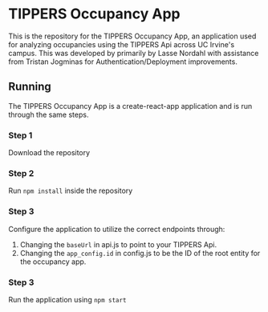 # TIPPERS Occupancy App

This is the repository for the TIPPERS Occupancy App, an application used for analyzing occupancies using the TIPPERS Api across UC Irvine's campus. This was developed by primarily by Lasse Nordahl with assistance from Tristan Jogminas for Authentication/Deployment improvements.

## Running

The TIPPERS Occupancy App is a create-react-app application and is run through the same steps.

### Step 1

Download the repository

### Step 2

Run `npm install` inside the repository

### Step 3

Configure the application to utilize the correct endpoints through:
1. Changing the `baseUrl` in api.js to point to your TIPPERS Api.
2. Changing the `app_config.id` in config.js to be the ID of the root entity for the occupancy app.

### Step 3 

Run the application using `npm start`
